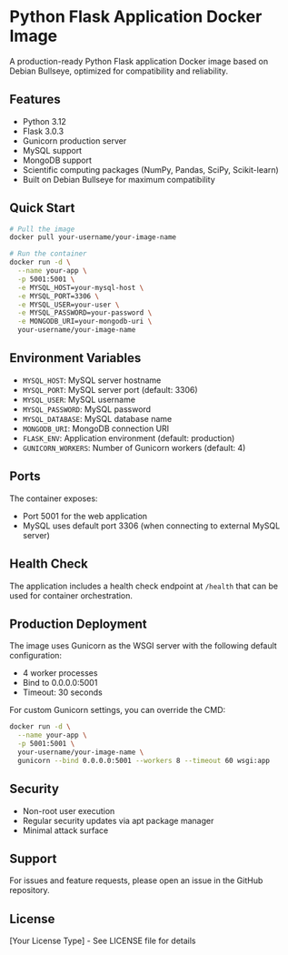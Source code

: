 # Python Flask Application Docker Image

A production-ready Python Flask application Docker image based on Debian Bullseye, optimized for compatibility and reliability.

## Features

- Python 3.12
- Flask 3.0.3
- Gunicorn production server
- MySQL support
- MongoDB support
- Scientific computing packages (NumPy, Pandas, SciPy, Scikit-learn)
- Built on Debian Bullseye for maximum compatibility

## Quick Start

```bash
# Pull the image
docker pull your-username/your-image-name

# Run the container
docker run -d \
  --name your-app \
  -p 5001:5001 \
  -e MYSQL_HOST=your-mysql-host \
  -e MYSQL_PORT=3306 \
  -e MYSQL_USER=your-user \
  -e MYSQL_PASSWORD=your-password \
  -e MONGODB_URI=your-mongodb-uri \
  your-username/your-image-name
```

## Environment Variables

- `MYSQL_HOST`: MySQL server hostname
- `MYSQL_PORT`: MySQL server port (default: 3306)
- `MYSQL_USER`: MySQL username
- `MYSQL_PASSWORD`: MySQL password
- `MYSQL_DATABASE`: MySQL database name
- `MONGODB_URI`: MongoDB connection URI
- `FLASK_ENV`: Application environment (default: production)
- `GUNICORN_WORKERS`: Number of Gunicorn workers (default: 4)

## Ports

The container exposes:
- Port 5001 for the web application
- MySQL uses default port 3306 (when connecting to external MySQL server)

## Health Check

The application includes a health check endpoint at `/health` that can be used for container orchestration.

## Production Deployment

The image uses Gunicorn as the WSGI server with the following default configuration:
- 4 worker processes
- Bind to 0.0.0.0:5001
- Timeout: 30 seconds

For custom Gunicorn settings, you can override the CMD:

```bash
docker run -d \
  --name your-app \
  -p 5001:5001 \
  your-username/your-image-name \
  gunicorn --bind 0.0.0.0:5001 --workers 8 --timeout 60 wsgi:app
```

## Security

- Non-root user execution
- Regular security updates via apt package manager
- Minimal attack surface

## Support

For issues and feature requests, please open an issue in the GitHub repository.

## License

[Your License Type] - See LICENSE file for details 